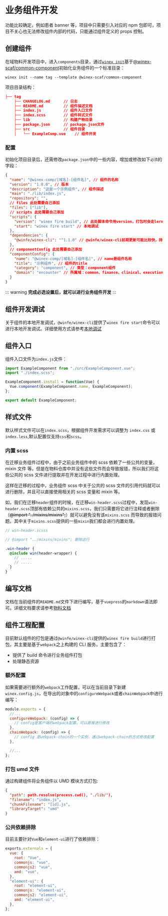 # 业务组件开发

功能比较确定，例如患者 banner 等，项目中只需要引入对应的 npm 包即可，项目不关心也无法修改组件内部的代码，只能通过组件定义的 props 控制。

## 创建组件

在域物料开发项目中，进入`components`目录，通过[`winex init`](https://cool-fe.github.io/docs-winex-cli/guide/init.html)基于[@winex-scaf/common-component](http://172.16.6.214/webmaterials-common/scaffolds/component/)初始化业务组件的一个标准目录：

```
winex init --name tag --template @winex-scaf/common-component
```

项目目录结构：

```json
├── tag
    ├── CHANGELOG.md      // 日志
    ├── README.md         // 组件描述文档
    ├── index.js          // 组件入口文件
    ├── index.scss        // 组件样式文件
    ├── lib               // 构建产物目录
    ├── package.json      // package.json文件
    ├── src               // 组件目录
    │   └── ExampleComp.vue    // 组件开发
```

### 配置

初始化项目目录后，还需修改`package.json`中的一些内容，增加或修改如下`必须`的字段：

```json
{
  "name": "@winex-comp/[域名]-[组件名]", // 组件的名称
  "version": "1.0.0", // 版本
  "description": "这是一个示例组件", // 组件描述
  "main": "./lib/index.js",
  "repository": "",
  // files 此处需要自己添加
  "files": ["lib"],
  // scripts 此处需要自己添加
  "scripts": {
    "version": "winex fire build", // 此处脚本命令用version，打包时会走lerna的钩子
    "start": "winex fire start" // 本地调试
  },
  "dependencies": {
    "@winfe/winex-cli": "^1.1.0" // @winfe/winex-cli前期更新可能比较快，持续关注winex-cli文档
  },
  // componentConfig 此处需要自己添加
  "componentConfig": {
    "name": "@winex-comp/[域名]-[组件名]", // name是组件名称
    "title": "示例组件", // 组件的title
    "category": "component", // 类型：component组件
    "domain": "encounter" // 所属域：common、finance、clinical、execution、person、encouter、record、knowledge、material
  }
}
```

::: warning
**完成必选设置后，就可以进行业务组件开发**
:::

## 组件开发调试

关于组件的本地开发调试，`@winfe/winex-cli`提供了`winex fire start`命令可以进行本地开发调试。详细使用方式请参考[本地调试](/plugins/start.html)

## 组件入口

组件入口文件为`index.js`文件：

```javascript
import ExampleComponent from "./src/ExampleComponent.vue";
import "./index.scss";

ExampleComponent.install = function(Vue) {
  Vue.component(ExampleComponent.name, ExampleComponent);
};

export default ExampleComponent;
```

## 样式文件

默认样式文件可以在`index.scss`，根据组件开发需求可以调整为 `index.css` 或 `index.less`,默认配置仅支持`css`和`scss`。

### 内置 scss

在迁移业务组件过程中，由于之前业务组件中的 scss 依赖了一些公共的变量，mixin 文件 等。但是在物料仓库中并没有这些文件而会导致报错，所以我们将这些公共的 scss 文件进行提取并在开发过程中进行内置处理。

这样在迁移的过程中，业务组件 scss 中关于公共的 scss 文件的引用代码就可以进行删除，并且可以直接使用相关的 scss 变量和 mixin 等。

如，我们在迁移`header`组件的时候，在迁移`win-header.scss`过程中，发现`win-header.scss`顶部有依赖公共的`mixins.scss`，我们只需要将它进行注释或者删除（~~@import "../mixins/mixins";~~）就可以避免没有该`mixins.scss` 而导致的报错问题。其中关于`mixins.scss`提供的一些`mixin`我们都会进行内置处理。

```scss
// win-header.scsss

// @import "../mixins/mixins"; 删除这行

.win-header {
  @include win(header-wrapper) {
    // .....
    // .....
  }
}
```

## 编写文档

文档在当前组件的`README.md`文件下进行编写，基于`vuepress`的`markdown`语法即可。详细文档要求请参考[物料文档](/guides/material-doc.html)

## 组件工程配置

目前默认组件的打包是通过`@winfe/winex-cli`提供的`winex fire build`进行打包，其主要是基于`webpack`之上构建的 CLI 服务，主要包含了：

- 提供了 build 命令进行业务组件打包
- 处理静态资源

### 额外配置

如果需要进行额外的`webpack`工作配置，可以在当前目录下新建`winex.config.js`，在导出的对象中的`configureWebpack`或者`chainWebpack`中进行编写：

```javascript
module.exports = {
  //...
  configureWebpack: (config) => {
    // config是客户端的webpack配置，可以直接进行修改
  },
  chainWebpack: (config) => {
    // config 是webpack-chain的一个实例，通过webpack-chain的方式修改配置
  },

  //...
};
```

### 打包 umd 文件

通过构建组件将业务组件以 UMD 模块方式打包:

```json
{
  "path": path.resolve(process.cwd(), "./lib/"),
  "filename": "index.js",
  "chunkFilename": "[id].js",
  "libraryTarget": "umd"
}
```

### 公共依赖排除

目前主要针对`Vue`和`element-ui`进行了依赖排除：

```javascript
exports.externals = {
  vue: {
    root: "Vue",
    commonjs: "vue",
    commonjs2: "vue",
    amd: "vue",
  },
  "element-ui": {
    root: "element-ui",
    commonjs: "element-ui",
    commonjs2: "element-ui",
    amd: "element-ui",
  },
};
```
